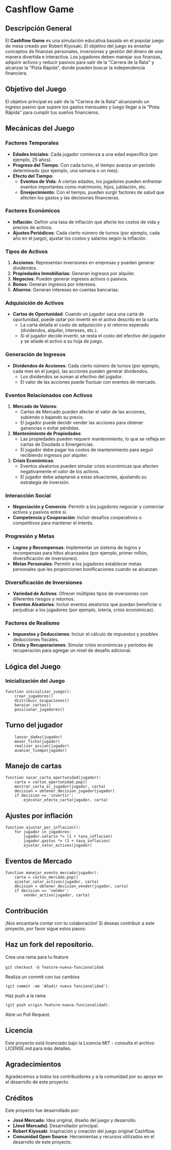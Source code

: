 # Cashflow Game

## Descripción General

El **Cashflow Game** es una simulación educativa basada en el popular juego de mesa creado por Robert Kiyosaki. El objetivo del juego es enseñar conceptos de finanzas personales, inversiones y gestión del dinero de una manera divertida e interactiva. Los jugadores deben manejar sus finanzas, adquirir activos y reducir pasivos para salir de la "Carrera de la Rata" y alcanzar la "Pista Rápida", donde pueden buscar la independencia financiera.

## Objetivo del Juego

El objetivo principal es salir de la "Carrera de la Rata" alcanzando un ingreso pasivo que supere los gastos mensuales y luego llegar a la "Pista Rápida" para cumplir tus sueños financieros.

## Mecánicas del Juego

### Factores Temporales

- **Edades Iniciales**: Cada jugador comienza a una edad específica (por ejemplo, 25 años).
- **Progreso del Tiempo**: Con cada turno, el tiempo avanza un período determinado (por ejemplo, una semana o un mes).
- **Efecto del Tiempo**:
  - **Eventos de Vida**: A ciertas edades, los jugadores pueden enfrentar eventos importantes como matrimonio, hijos, jubilación, etc.
  - **Envejecimiento**: Con el tiempo, pueden surgir factores de salud que afecten los gastos y las decisiones financieras.

### Factores Económicos

- **Inflación**: Definir una tasa de inflación que afecte los costos de vida y precios de activos.
- **Ajustes Periódicos**: Cada cierto número de turnos (por ejemplo, cada año en el juego), ajustar los costos y salarios según la inflación.

### Tipos de Activos

1. **Acciones**: Representan inversiones en empresas y pueden generar dividendos.
2. **Propiedades Inmobiliarias**: Generan ingresos por alquiler.
3. **Negocios**: Pueden generar ingresos activos o pasivos.
4. **Bonos**: Generan ingresos por intereses.
5. **Ahorros**: Generan intereses en cuentas bancarias.

### Adquisición de Activos

- **Cartas de Oportunidad**: Cuando un jugador saca una carta de oportunidad, puede optar por invertir en el activo descrito en la carta.
  - La carta detalla el costo de adquisición y el retorno esperado (dividendos, alquiler, intereses, etc.).
  - Si el jugador decide invertir, se resta el costo del efectivo del jugador y se añade el activo a su hoja de juego.

### Generación de Ingresos

- **Dividendos de Acciones**: Cada cierto número de turnos (por ejemplo, cada mes en el juego), las acciones pueden generar dividendos.
  - Los dividendos se suman al efectivo del jugador.
  - El valor de las acciones puede fluctuar con eventos de mercado.

### Eventos Relacionados con Activos

1. **Mercado de Valores**:
   - Cartas de Mercado pueden afectar el valor de las acciones, subiendo o bajando su precio.
   - El jugador puede decidir vender las acciones para obtener ganancias o evitar pérdidas.
2. **Mantenimiento de Propiedades**:
   - Las propiedades pueden requerir mantenimiento, lo que se refleja en cartas de Doodads o Emergencias.
   - El jugador debe pagar los costos de mantenimiento para seguir recibiendo ingresos por alquiler.
3. **Crisis Económicas**:
   - Eventos aleatorios pueden simular crisis económicas que afecten negativamente el valor de los activos.
   - El jugador debe adaptarse a estas situaciones, ajustando su estrategia de inversión.

### Interacción Social

- **Negociación y Comercio**: Permitir a los jugadores negociar y comerciar activos y pasivos entre sí.
- **Competencia y Cooperación**: Incluir desafíos cooperativos o competitivos para mantener el interés.

### Progresión y Metas

- **Logros y Recompensas**: Implementar un sistema de logros y recompensas para hitos alcanzados (por ejemplo, primer millón, diversificación de inversiones).
- **Metas Personales**: Permitir a los jugadores establecer metas personales que les proporcionen bonificaciones cuando se alcanzan.

### Diversificación de Inversiones

- **Variedad de Activos**: Ofrecer múltiples tipos de inversiones con diferentes riesgos y retornos.
- **Eventos Aleatorios**: Incluir eventos aleatorios que puedan beneficiar o perjudicar a los jugadores (por ejemplo, lotería, crisis económicas).

### Factores de Realismo

- **Impuestos y Deducciones**: Incluir el cálculo de impuestos y posibles deducciones fiscales.
- **Crisis y Recuperaciones**: Simular crisis económicas y períodos de recuperación para agregar un nivel de desafío adicional.

## Lógica del Juego

### Inicialización del Juego

```plaintext
function inicializar_juego():
    crear_jugadores()
    distribuir_ocupaciones()
    barajar_cartas()
    posicionar_jugadores()
```

## Turno del jugador

```function jugar_turno(jugador):
    lanzar_dados(jugador)
    mover_ficha(jugador)
    realizar_accion(jugador)
    avanzar_tiempo(jugador)
```

## Manejo de cartas

```
function sacar_carta_oportunidad(jugador):
    carta = cartas_oportunidad.pop()
    mostrar_carta_al_jugador(jugador, carta)
    decision = obtener_decision_jugador(jugador)
    if decision == 'invertir':
        ejecutar_efecto_carta(jugador, carta)
```

## Ajustes por inflación

```
function ajustar_por_inflacion():
    for jugador in jugadores:
        jugador.salario *= (1 + tasa_inflacion)
        jugador.gastos *= (1 + tasa_inflacion)
        ajustar_valor_activos(jugador)

```

## Eventos de Mercado

```
function manejar_evento_mercado(jugador):
    carta = cartas_mercado.pop()
    ajustar_valor_activos(jugador, carta)
    decision = obtener_decision_vender(jugador, carta)
    if decision == 'vender':
        vender_activo(jugador, carta)
```

## Contribución
¡Nos encantaría contar con tu colaboración! Si deseas contribuir a este proyecto, por favor sigue estos pasos:

## Haz un fork del repositorio.
Crea una rama para tu feature 

```git checkout -b feature-nueva-funcionalidad```.

Realiza un commit con tus cambios 

```(git commit -am 'Añadir nueva funcionalidad').```

Haz push a la rama 

```(git push origin feature-nueva-funcionalidad).```

Abre un Pull Request.

## Licencia
Este proyecto está licenciado bajo la Licencia MIT - consulta el archivo LICENSE.md para más detalles.

## Agradecimientos
Agradecemos a todos los contribuidores y a la comunidad por su apoyo en el desarrollo de este proyecto.

## Créditos

Este proyecto fue desarrollado por:

* **José Mercado**: Idea original, diseño del juego y desarrollo.
* **[José Mercado]**: Desarrollador principal.
* **Robert Kiyosaki**: Inspiración y creación del juego original Cashflow.
* **Comunidad Open Source**: Herramientas y recursos utilizados en el desarrollo de este proyecto.
